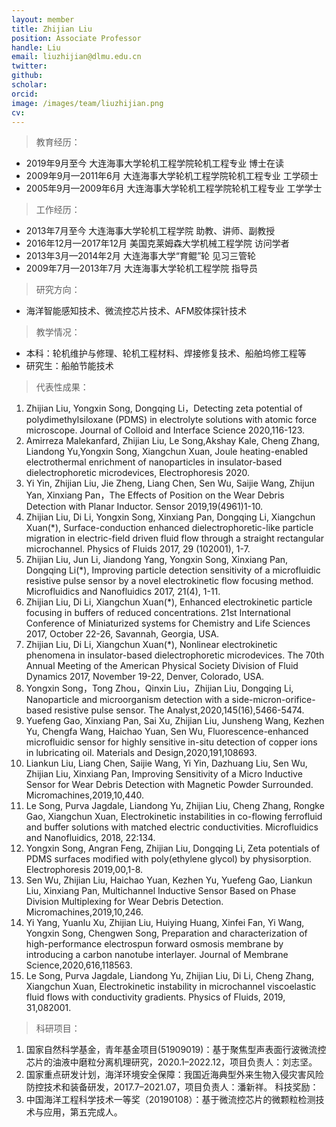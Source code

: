 ```yaml
---
layout: member
title: Zhijian Liu
position: Associate Professor
handle: Liu
email: liuzhijian@dlmu.edu.cn
twitter: 
github: 
scholar:
orcid: 
image: /images/team/liuzhijian.png
cv: 
---
```


> 教育经历：

- 2019年9月至今 大连海事大学轮机工程学院轮机工程专业 博士在读
- 2009年9月—2011年6月 大连海事大学轮机工程学院轮机工程专业 工学硕士
- 2005年9月—2009年6月 大连海事大学轮机工程学院轮机工程专业 工学学士

> 工作经历：

- 2013年7月至今 大连海事大学轮机工程学院 助教、讲师、副教授
- 2016年12月—2017年12月 美国克莱姆森大学机械工程学院 访问学者
- 2013年3月—2014年2月 大连海事大学“育鲲”轮 见习三管轮
- 2009年7月—2013年7月 大连海事大学轮机工程学院 指导员

> 研究方向：

- 海洋智能感知技术、微流控芯片技术、AFM胶体探针技术

> 教学情况：

- 本科：轮机维护与修理、轮机工程材料、焊接修复技术、船舶坞修工程等
- 研究生：船舶节能技术

> 代表性成果：

1. Zhijian Liu, Yongxin Song, Dongqing Li，Detecting zeta potential of polydimethylsiloxane (PDMS) in electrolyte solutions with atomic force microscope. Journal of Colloid and Interface Science 2020,116-123.
2. Amirreza Malekanfard, Zhijian Liu, Le Song,Akshay Kale, Cheng Zhang, Liandong Yu,Yongxin Song, Xiangchun Xuan, Joule heating-enabled electrothermal enrichment of nanoparticles in insulator-based dielectrophoretic microdevices, Electrophoresis 2020.
3. Yi Yin, Zhijian Liu, Jie Zheng, Liang Chen, Sen Wu, Saijie Wang, Zhijun Yan, Xinxiang Pan，The Effects of Position on the Wear Debris Detection with Planar Inductor. Sensor 2019,19(4961)1-10.
4. Zhijian Liu, Di Li, Yongxin Song, Xinxiang Pan, Dongqing Li, Xiangchun Xuan(*), Surface-conduction enhanced dielectrophoretic-like particle migration in electric-field driven fluid flow through a straight rectangular microchannel. Physics of Fluids 2017, 29 (102001), 1-7.
5. Zhijian Liu, Jun Li, Jiandong Yang, Yongxin Song, Xinxiang Pan, Dongqing Li(*), Improving particle detection sensitivity of a microfluidic resistive pulse sensor by a novel electrokinetic flow focusing method. Microfluidics and Nanofluidics 2017, 21(4), 1-11.
6. Zhijian Liu, Di Li, Xiangchun Xuan(*), Enhanced electrokinetic particle focusing in buffers of reduced concentrations. 21st International Conference of Miniaturized systems for Chemistry and Life Sciences 2017, October 22-26, Savannah, Georgia, USA.
7. Zhijian Liu, Di Li, Xiangchun Xuan(*), Nonlinear electrokinetic phenomena in insulator-based dielectrophoretic microdevices. The 70th Annual Meeting of the American Physical Society Division of Fluid Dynamics 2017, November 19-22, Denver, Colorado, USA.
8. Yongxin Song，Tong Zhou，Qinxin Liu，Zhijian Liu, Dongqing Li, Nanoparticle and microorganism detection with a side-micron-orifice-based resistive pulse sensor. The Analyst,2020,145(16),5466-5474.
9. Yuefeng Gao, Xinxiang Pan, Sai Xu, Zhijian Liu, Junsheng Wang, Kezhen Yu, Chengfa Wang, Haichao Yuan, Sen Wu, Fluorescence-enhanced microfluidic sensor for highly sensitive in-situ detection of copper ions in lubricating oil. Materials and Design,2020,191,108693.
10. Liankun Liu, Liang Chen, Saijie Wang, Yi Yin, Dazhuang Liu, Sen Wu, Zhijian Liu, Xinxiang Pan, Improving Sensitivity of a Micro Inductive Sensor for Wear Debris Detection with Magnetic Powder Surrounded. Micromachines,2019,10,440.
11. Le Song, Purva Jagdale, Liandong Yu, Zhijian Liu, Cheng Zhang, Rongke Gao, Xiangchun Xuan, Electrokinetic instabilities in co-flowing ferrofluid and buffer solutions with matched electric conductivities. Microfluidics and Nanofluidics, 2018, 22:134.
12. Yongxin Song, Angran Feng, Zhijian Liu, Dongqing Li, Zeta potentials of PDMS surfaces modified with poly(ethylene glycol) by physisorption. Electrophoresis 2019,00,1-8.
13. Sen Wu, Zhijian Liu, Haichao Yuan, Kezhen Yu, Yuefeng Gao, Liankun Liu, Xinxiang Pan, Multichannel Inductive Sensor Based on Phase Division Multiplexing for Wear Debris Detection. Micromachines,2019,10,246.
14. Yi Yang, Yuanlu Xu, Zhijian Liu, Huiying Huang, Xinfei Fan, Yi Wang, Yongxin Song, Chengwen Song, Preparation and characterization of high-performance electrospun forward osmosis membrane by introducing a carbon nanotube interlayer. Journal of Membrane Science,2020,616,118563.
15. Le Song, Purva Jagdale, Liandong Yu, Zhijian Liu, Di Li, Cheng Zhang, Xiangchun Xuan, Electrokinetic instability in microchannel viscoelastic fluid flows with conductivity gradients. Physics of Fluids, 2019, 31,082001.

> 科研项目：

1. 国家自然科学基金，青年基金项目(51909019)：基于聚焦型声表面行波微流控芯片的油液中磨粒分离机理研究，2020.1–2022.12，项目负责人：刘志坚。
2. 国家重点研发计划，海洋环境安全保障：我国近海典型外来生物入侵灾害风险防控技术和装备研发，2017.7–2021.07，项目负责人：潘新祥。
科技奖励：
3. 中国海洋工程科学技术一等奖（20190108）：基于微流控芯片的微颗粒检测技术与应用，第五完成人。
